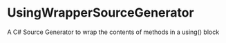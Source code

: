 # UsingWrapperSourceGenerator
A C# Source Generator to wrap the contents of methods in a using() block
